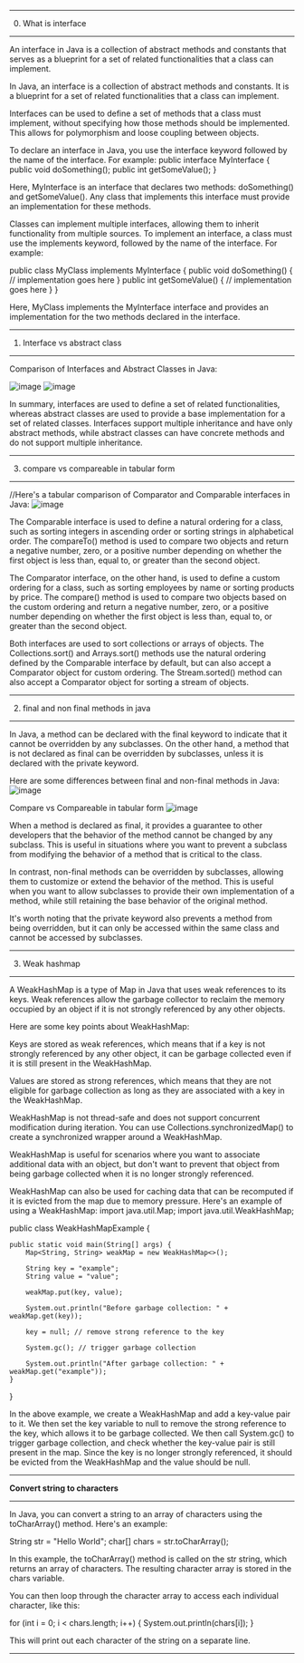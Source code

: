  _____________________________________________________________________________________________________________________________________________________________________

0. What is interface
_____________________________________________________________________________________________________________________________________________________________________
  
  An interface in Java is a collection of abstract methods and constants that serves as a blueprint for a set of related functionalities that 
  a class can implement.
  
  In Java, an interface is a collection of abstract methods and constants. It is a blueprint for a set of related functionalities that a class can implement.

  Interfaces can be used to define a set of methods that a class must implement, without specifying how those methods should be implemented. This allows for polymorphism and loose coupling between objects.

  To declare an interface in Java, you use the interface keyword followed by the name of the interface. For example:
   public interface MyInterface {
    public void doSomething();
    public int getSomeValue();
   }

  Here, MyInterface is an interface that declares two methods: doSomething() and getSomeValue(). Any class that implements this interface must provide an implementation for these methods.

 Classes can implement multiple interfaces, allowing them to inherit functionality from multiple sources. To implement an interface, a class must use the implements keyword, followed by the name of the interface. For example:

  public class MyClass implements MyInterface {
    public void doSomething() {
        // implementation goes here
    }
    public int getSomeValue() {
        // implementation goes here
    }
}

Here, MyClass implements the MyInterface interface and provides an implementation for the two methods declared in the interface.


_____________________________________________________________________________________________________________________________________________________________________

1. Interface vs abstract class
_____________________________________________________________________________________________________________________________________________________________________

Comparison of Interfaces and Abstract Classes in Java:

   ![image](image_9.png)
   ![image](image_10.png)
   
In summary, interfaces are used to define a set of related functionalities, 
whereas abstract classes are used to provide a base implementation for a set of related classes. 
Interfaces support multiple inheritance and have only abstract methods, 
while abstract classes can have concrete methods and do not support multiple inheritance.
_____________________________________________________________________________________________________________________________________________________________________

3. compare vs compareable in tabular form
_____________________________________________________________________________________________________________________________________________________________________

//Here's a tabular comparison of Comparator and Comparable interfaces in Java:
![image](image_2.png)

The Comparable interface is used to define a natural ordering for a class, such as sorting integers in ascending order or sorting strings in alphabetical order. The compareTo() method is used to compare two objects and return a negative number, zero, or a positive number depending on whether the first object is less than, equal to, or greater than the second object.

The Comparator interface, on the other hand, is used to define a custom ordering for a class, such as sorting employees by name or sorting products by price. The compare() method is used to compare two objects based on the custom ordering and return a negative number, zero, or a positive number depending on whether the first object is less than, equal to, or greater than the second object.

Both interfaces are used to sort collections or arrays of objects. The Collections.sort() and Arrays.sort() methods use the natural ordering defined by the Comparable interface by default, but can also accept a Comparator object for custom ordering. The Stream.sorted() method can also accept a Comparator object for sorting a stream of objects.
_____________________________________________________________________________________________________________________________________________________________________

2. final and non final methods in java
_____________________________________________________________________________________________________________________________________________________________________

In Java, a method can be declared with the final keyword to indicate that it cannot be overridden by any subclasses. On the other hand, a method that is not declared as final can be overridden by subclasses, unless it is declared with the private keyword.

Here are some differences between final and non-final methods in Java:
![image](image_3.png)

Compare vs Compareable in tabular form 
![image](image_4.png)

When a method is declared as final, it provides a guarantee to other developers that the behavior of the method cannot be changed by any subclass. This is useful in situations where you want to prevent a subclass from modifying the behavior of a method that is critical to the class.

In contrast, non-final methods can be overridden by subclasses, allowing them to customize or extend the behavior of the method. This is useful when you want to allow subclasses to provide their own implementation of a method, while still retaining the base behavior of the original method.

It's worth noting that the private keyword also prevents a method from being overridden, but it can only be accessed within the same class and cannot be accessed by subclasses.
_____________________________________________________________________________________________________________________________________________________________________

3. Weak hashmap
_____________________________________________________________________________________________________________________________________________________________________

A WeakHashMap is a type of Map in Java that uses weak references to its keys. Weak references allow the garbage collector to reclaim the memory occupied by an object if it is not strongly referenced by any other objects.

Here are some key points about WeakHashMap:

Keys are stored as weak references, which means that if a key is not strongly referenced by any other object, it can be garbage collected even if it is still present in the WeakHashMap.

Values are stored as strong references, which means that they are not eligible for garbage collection as long as they are associated with a key in the WeakHashMap.

WeakHashMap is not thread-safe and does not support concurrent modification during iteration. You can use Collections.synchronizedMap() to create a synchronized wrapper around a WeakHashMap.

WeakHashMap is useful for scenarios where you want to associate additional data with an object, but don't want to prevent that object from being garbage collected when it is no longer strongly referenced.

WeakHashMap can also be used for caching data that can be recomputed if it is evicted from the map due to memory pressure.
Here's an example of using a WeakHashMap:
import java.util.Map;
import java.util.WeakHashMap;

public class WeakHashMapExample {

    public static void main(String[] args) {
        Map<String, String> weakMap = new WeakHashMap<>();

        String key = "example";
        String value = "value";

        weakMap.put(key, value);

        System.out.println("Before garbage collection: " + weakMap.get(key));

        key = null; // remove strong reference to the key

        System.gc(); // trigger garbage collection

        System.out.println("After garbage collection: " + weakMap.get("example"));
    }
}

In the above example, we create a WeakHashMap and add a key-value pair to it. We then set the key variable to null to remove the strong reference to the key, which allows it to be garbage collected. We then call System.gc() to trigger garbage collection, and check whether the key-value pair is still present in the map. Since the key is no longer strongly referenced, it should be evicted from the WeakHashMap and the value should be null.

_____________________________________________________________________________________________________________________________________________________________________

**Convert string to characters**
_____________________________________________________________________________________________________________________________________________________________________

In Java, you can convert a string to an array of characters using the toCharArray() method. Here's an example:

String str = "Hello World";
char[] chars = str.toCharArray();

In this example, the toCharArray() method is called on the str string, which returns an array of characters. The resulting character array is stored in the chars variable.

You can then loop through the character array to access each individual character, like this:

for (int i = 0; i < chars.length; i++) {
    System.out.println(chars[i]);
}

This will print out each character of the string on a separate line.

_____________________________________________________________________________________________________________________________________________________________________


